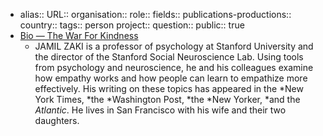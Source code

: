 - alias::
  URL::
  organisation::
  role::
  fields::
  publications-productions:: 
  country::
  tags:: person
  project::
  question::
  public:: true
- [Bio — The War For Kindness](https://www.warforkindness.com/bio)
	- JAMIL ZAKI is a professor of psychology at Stanford University and the director of the Stanford Social Neuroscience Lab. Using tools from psychology and neuroscience, he and his colleagues examine how empathy works and how people can learn to empathize more effectively. His writing on these topics has appeared in the *New York Times, *the *Washington Post, *the *New Yorker, *and the *Atlantic*. He lives in San Francisco with his wife and their two daughters.